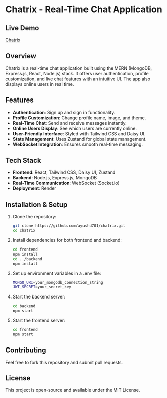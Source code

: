 # Chatrix - Real-Time Chat Application

## Live Demo

[Chatrix](https://chatrix-dzjy.onrender.com/)

## Overview

Chatrix is a real-time chat application built using the MERN (MongoDB, Express.js, React, Node.js) stack. It offers user authentication, profile customization, and live chat features with an intuitive UI. The app also displays online users in real time.

## Features

- **Authentication**: Sign up and sign in functionality.
- **Profile Customization**: Change profile name, image, and theme.
- **Real-Time Chat**: Send and receive messages instantly.
- **Online Users Display**: See which users are currently online.
- **User-Friendly Interface**: Styled with Tailwind CSS and Daisy UI.
- **State Management**: Uses Zustand for global state management.
- **WebSocket Integration**: Ensures smooth real-time messaging.

## Tech Stack

- **Frontend**: React, Tailwind CSS, Daisy UI, Zustand
- **Backend**: Node.js, Express.js, MongoDB
- **Real-Time Communication**: WebSocket (Socket.io)
- **Deployment**: Render

## Installation & Setup

1. Clone the repository:

   ```sh
   git clone https://github.com/ayushd701/chatrix.git
   cd chatrix
   ```

2. Install dependencies for both frontend and backend:

   ```sh
   cd frontend
   npm install
   cd ../backend
   npm install
   ```

3. Set up environment variables in a .env file:

   ```sh
   MONGO_URI=your_mongodb_connection_string
   JWT_SECRET=your_secret_key
   ```

4. Start the backend server:
   ```sh
   cd backend
   npm start
   ```

4. Start the frontend server:
   ```sh
   cd frontend
   npm start
   ```
## Contributing

Feel free to fork this repository and submit pull requests.

## License

This project is open-source and available under the MIT License.

